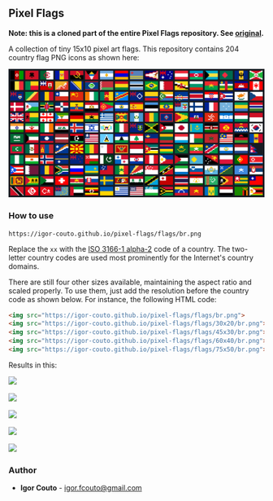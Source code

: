 ## Pixel Flags
**Note: this is a cloned part of the entire Pixel Flags repository.
See [original](https://github.com/igor-couto/pixel-flags).**

A collection of tiny 15x10 pixel art flags. This repository contains 204 country flag PNG icons as shown here:

![](https://github.com/igor-couto/images/blob/main/pixel-flags/preview.png)

### How to use
```
https://igor-couto.github.io/pixel-flags/flags/br.png
```
Replace the `xx` with the [ISO 3166-1 alpha-2](https://en.wikipedia.org/wiki/ISO_3166-1_alpha-2) code of a country.
The two-letter country codes are used most prominently for the Internet's country domains.

There are still four other sizes available, maintaining the aspect ratio and scaled properly. To use them, just add the resolution before the country code as shown below.
For instance, the following HTML code: 

```html
<img src="https://igor-couto.github.io/pixel-flags/flags/br.png">
<img src="https://igor-couto.github.io/pixel-flags/flags/30x20/br.png">
<img src="https://igor-couto.github.io/pixel-flags/flags/45x30/br.png">
<img src="https://igor-couto.github.io/pixel-flags/flags/60x40/br.png">
<img src="https://igor-couto.github.io/pixel-flags/flags/75x50/br.png">
```

Results in this: 

![](https://igor-couto.github.io/pixel-flags/flags/br.png)

![](https://igor-couto.github.io/pixel-flags/flags/30x20/br.png)

![](https://igor-couto.github.io/pixel-flags/flags/45x30/br.png)

![](https://igor-couto.github.io/pixel-flags/flags/60x40/br.png)

![](https://igor-couto.github.io/pixel-flags/flags/75x50/br.png)

### Author

- **Igor Couto** - [igor.fcouto@gmail.com](mailto:igor.fcouto@gmail.com)
